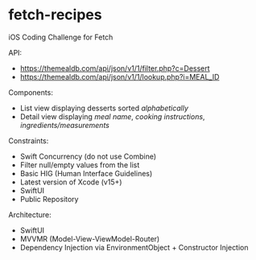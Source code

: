 # fetch-recipes
iOS Coding Challenge for Fetch

API: 
* https://themealdb.com/api/json/v1/1/filter.php?c=Dessert
* https://themealdb.com/api/json/v1/1/lookup.php?i=MEAL_ID

Components:
* List view displaying desserts sorted *alphabetically*
* Detail view displaying *meal name*, *cooking instructions*, *ingredients/measurements*

Constraints:
* Swift Concurrency (do not use Combine)
* Filter null/empty values from the list
* Basic HIG (Human Interface Guidelines)
* Latest version of Xcode (v15+)
* SwiftUI
* Public Repository

Architecture:
* SwiftUI
* MVVMR (Model-View-ViewModel-Router)
* Dependency Injection via EnvironmentObject + Constructor Injection
